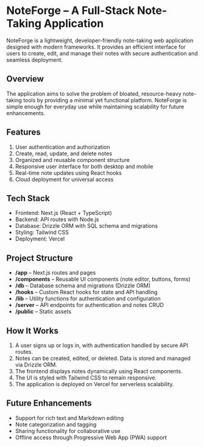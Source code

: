 # NoteForge – A Full-Stack Note-Taking Application

NoteForge is a lightweight, developer-friendly note-taking web application designed with modern frameworks. It provides an efficient interface for users to create, edit, and manage their notes with secure authentication and seamless deployment.

## Overview
The application aims to solve the problem of bloated, resource-heavy note-taking tools by providing a minimal yet functional platform. NoteForge is simple enough for everyday use while maintaining scalability for future enhancements.

## Features
1. User authentication and authorization  
2. Create, read, update, and delete notes  
3. Organized and reusable component structure  
4. Responsive user interface for both desktop and mobile  
5. Real-time note updates using React hooks  
6. Cloud deployment for universal access  

## Tech Stack
- Frontend: Next.js (React + TypeScript)  
- Backend: API routes with Node.js  
- Database: Drizzle ORM with SQL schema and migrations  
- Styling: Tailwind CSS  
- Deployment: Vercel  

## Project Structure
- **/app** – Next.js routes and pages  
- **/components** – Reusable UI components (note editor, buttons, forms)  
- **/db** – Database schema and migrations (Drizzle ORM)  
- **/hooks** – Custom React hooks for state and API handling  
- **/lib** – Utility functions for authentication and configuration  
- **/server** – API endpoints for authentication and notes CRUD  
- **/public** – Static assets  

## How It Works
1. A user signs up or logs in, with authentication handled by secure API routes.  
2. Notes can be created, edited, or deleted. Data is stored and managed via Drizzle ORM.  
3. The frontend displays notes dynamically using React components.  
4. The UI is styled with Tailwind CSS to remain responsive.  
5. The application is deployed on Vercel for serverless scalability.  

## Future Enhancements
- Support for rich text and Markdown editing  
- Note categorization and tagging  
- Sharing functionality for collaborative use  
- Offline access through Progressive Web App (PWA) support
